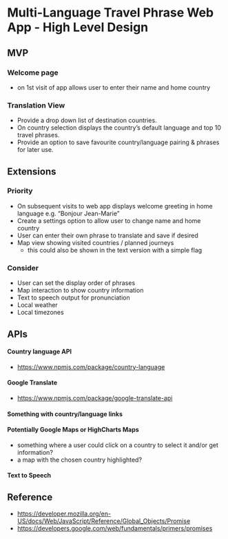 # Multi-Language Travel Phrase Web App - High Level Design


## MVP

### Welcome page
 - on 1st visit of app allows user to enter their name and home country

### Translation View
- Provide a drop down list of destination countries.  
- On country selection displays the country’s default language and top 10 travel phrases.
- Provide an option to save favourite country/language pairing & phrases for later use.


## Extensions

### Priority
- On subsequent visits to web app displays welcome greeting in home language e.g. “Bonjour Jean-Marie”
- Create a settings option to allow user to change name and home country
- User can enter their own phrase to translate and save if desired
- Map view showing visited countries / planned journeys
  - this could also be shown in the text version with a simple flag

### Consider
- User can set the display order of phrases
- Map interaction to show country information
- Text to speech output for pronunciation
- Local weather
- Local timezones


## APIs

#### Country language API
-  https://www.npmjs.com/package/country-language

#### Google Translate
- https://www.npmjs.com/package/google-translate-api

#### Something with country/language links

#### Potentially Google Maps or HighCharts Maps
- something where a user could click on a country to select it and/or get information?
- a map with the chosen country highlighted?

#### Text to Speech

## Reference
- https://developer.mozilla.org/en-US/docs/Web/JavaScript/Reference/Global_Objects/Promise
- https://developers.google.com/web/fundamentals/primers/promises
